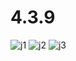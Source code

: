 # 4.3.9
![j1](https://github.com/user-attachments/assets/e3cd33bb-bfea-4315-b104-f86b907ff243)
![j2](https://github.com/user-attachments/assets/b918b3c4-50b9-4a5b-a245-0a00a4e4e002)
![j3](https://github.com/user-attachments/assets/840dd9bb-c227-4557-b0eb-0085162a3b1f)
